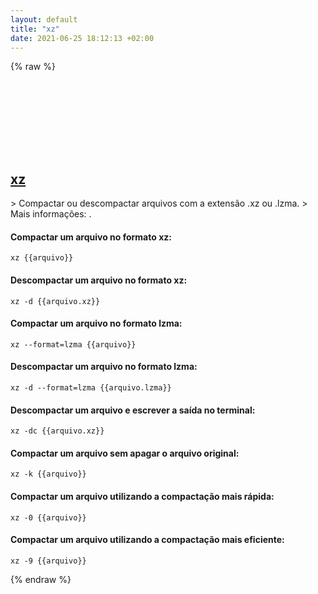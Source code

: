 ```yaml
---
layout: default
title: "xz"
date: 2021-06-25 18:12:13 +02:00
---
```

{% raw %}
<h2 id="xz">
  <a href="/pt_br/common/xz.html">xz</a> <a href="#xz"><svg class="icon">
    <use href="/assets/images/unicode_sprite.svg#link" />
  </svg></a>
</h2>
> Compactar ou descompactar arquivos com a extensão .xz ou .lzma.
> Mais informações: <https://tukaani.org/xz/format.html>.

#### Compactar um arquivo no formato xz:
```shell
xz {{arquivo}}
```
#### Descompactar um arquivo no formato xz:
```shell
xz -d {{arquivo.xz}}
```
#### Compactar um arquivo no formato lzma:
```shell
xz --format=lzma {{arquivo}}
```
#### Descompactar um arquivo no formato lzma:
```shell
xz -d --format=lzma {{arquivo.lzma}}
```
#### Descompactar um arquivo e escrever a saída no terminal:
```shell
xz -dc {{arquivo.xz}}
```
#### Compactar um arquivo sem apagar o arquivo original:
```shell
xz -k {{arquivo}}
```
#### Compactar um arquivo utilizando a compactação mais rápida:
```shell
xz -0 {{arquivo}}
```
#### Compactar um arquivo utilizando a compactação mais eficiente:
```shell
xz -9 {{arquivo}}
```
{% endraw %}